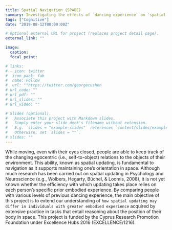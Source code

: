 ```yaml
---
title: Spatial Navigation (SPADE)
summary: Investigating the effects of `dancing experience` on `spatial updating`.
tags: ["Cognitive"]
date: "2019-08-12T00:00:00Z"

# Optional external URL for project (replaces project detail page).
external_link: ""

image:
  caption: 
  focal_point: 

# links:
# - icon: twitter
#  icon_pack: fab
#  name: Follow
#  url: ""https://twitter.com/georgecushen
# url_code: ""
# url_pdf: ""
# url_slides: ""
# url_video: ""

# Slides (optional).
#   Associate this project with Markdown slides.
#   Simply enter your slide deck's filename without extension.
#   E.g. `slides = "example-slides"` references `content/slides/example-slides.md`.
#   Otherwise, set `slides = ""`.
# slides: ""
---
```


While moving, even with their eyes closed, people are able to keep track of the changing egocentric (i.e., self-to-object) relations to the objects of their environment. This ability, known as spatial updating, is fundamental to navigation as it supports maintaining one’s orientation in space. Although much research has been carried out on spatial updating in Psychology and Neuroscience (e.g., Wolbers, Hegarty, Büchel, & Loomis, 2008), it is not yet known whether the efficiency with which updating takes place relies on each person’s specific prior embodied experience. By comparing people with various levels of previous dancing experience, the main objective of this project is to extend our understanding of `how spatial updating may differ in individuals with greater embodied experience` acquired by extensive practice in tasks that entail reasoning about the position of their body in space. 
This project is funded by the Cyprus Research Promotion Foundation under Excellence Hubs 2016 (EXCELLENCE/1216).